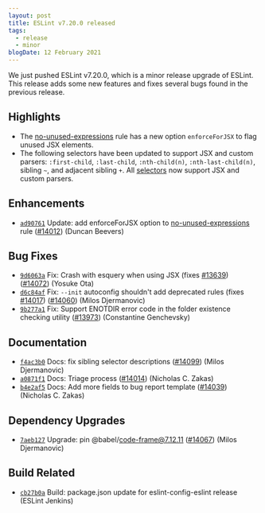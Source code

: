 ```yaml
---
layout: post
title: ESLint v7.20.0 released
tags:
  - release
  - minor
blogDate: 12 February 2021
---
```


We just pushed ESLint v7.20.0, which is a minor release upgrade of ESLint. This release adds some new features and fixes several bugs found in the previous release.

## Highlights


* The [no-unused-expressions](/docs/rules/no-unused-expressions) rule has a new option `enforceForJSX` to flag unused JSX elements.
* The following selectors have been updated to support JSX and custom parsers: `:first-child`, `:last-child`, `:nth-child(n)`, `:nth-last-child(n)`, sibling `~`, and adjacent sibling `+`. All [selectors](/docs/developer-guide/selectors) now support JSX and custom parsers. 







## Enhancements


* [`ad90761`](https://github.com/eslint/eslint/commit/ad9076183bc2c2029525edfc4596e403999348d1) Update: add enforceForJSX option to [no-unused-expressions](/docs/rules/no-unused-expressions) rule ([#14012](https://github.com/eslint/eslint/issues/14012)) (Duncan Beevers)




## Bug Fixes


* [`9d6063a`](https://github.com/eslint/eslint/commit/9d6063add931f0803cae1676d5df307baf114360) Fix: Crash with esquery when using JSX (fixes [#13639](https://github.com/eslint/eslint/issues/13639)) ([#14072](https://github.com/eslint/eslint/issues/14072)) (Yosuke Ota)
* [`d6c84af`](https://github.com/eslint/eslint/commit/d6c84af67318537177ffac0120a81af08e3e9df4) Fix: `--init` autoconfig shouldn't add deprecated rules (fixes [#14017](https://github.com/eslint/eslint/issues/14017)) ([#14060](https://github.com/eslint/eslint/issues/14060)) (Milos Djermanovic)
* [`9b277a1`](https://github.com/eslint/eslint/commit/9b277a16a7261e51b7ba36d6de7f996e9203a6a4) Fix: Support ENOTDIR error code in the folder existence checking utility ([#13973](https://github.com/eslint/eslint/issues/13973)) (Constantine Genchevsky)




## Documentation


* [`f4ac3b0`](https://github.com/eslint/eslint/commit/f4ac3b0e7072fbd3c14e9c64ff0c2c255a4eb730) Docs: fix sibling selector descriptions ([#14099](https://github.com/eslint/eslint/issues/14099)) (Milos Djermanovic)
* [`a0871f1`](https://github.com/eslint/eslint/commit/a0871f1840060bd23cfe0952a096b107142db2f0) Docs: Triage process ([#14014](https://github.com/eslint/eslint/issues/14014)) (Nicholas C. Zakas)
* [`b4e2af5`](https://github.com/eslint/eslint/commit/b4e2af5db1c29343ffec2cd104b04bf39b77ee56) Docs: Add more fields to bug report template ([#14039](https://github.com/eslint/eslint/issues/14039)) (Nicholas C. Zakas)




## Dependency Upgrades


* [`7aeb127`](https://github.com/eslint/eslint/commit/7aeb12798f2b9da706f3593f26a02e717929c9af) Upgrade: pin @babel/code-frame@7.12.11 ([#14067](https://github.com/eslint/eslint/issues/14067)) (Milos Djermanovic)




## Build Related


* [`cb27b0a`](https://github.com/eslint/eslint/commit/cb27b0abeda6dfee55dd43b9cbe12afad321f55d) Build: package.json update for eslint-config-eslint release (ESLint Jenkins)




